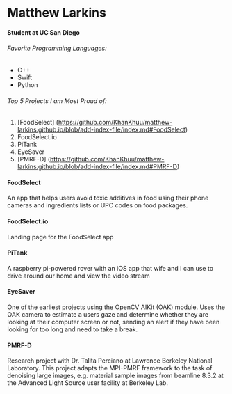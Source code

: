 # Matthew Larkins

#### Student at UC San Diego

###### Favorite Programming Languages:

- C++
- Swift
- Python

###### Top 5 Projects I am Most Proud of:
1) [FoodSelect] (https://github.com/KhanKhuu/matthew-larkins.github.io/blob/add-index-file/index.md#FoodSelect)
2) FoodSelect.io
3) PiTank
4) EyeSaver
5) [PMRF-D] (https://github.com/KhanKhuu/matthew-larkins.github.io/blob/add-index-file/index.md#PMRF-D)

#### FoodSelect 

An app that helps users avoid toxic additives in food using their phone cameras and ingredients lists or UPC codes on food packages.


#### FoodSelect.io

Landing page for the FoodSelect app

#### PiTank

A raspberry pi-powered rover with an iOS app that wife and I can use to drive around our home and view the video stream

#### EyeSaver

One of the earliest projects using the OpenCV AIKit (OAK) module. Uses the OAK camera to estimate a users gaze and determine whether they are looking at their computer screen or not, sending an alert if they have been looking for too long and need to take a break.

#### PMRF-D

Research project with Dr. Talita Perciano at Lawrence Berkeley National Laboratory. This project adapts the MPI-PMRF framework to the task of denoising large images, e.g. material sample images from beamline 8.3.2 at the Advanced Light Source user facility at Berkeley Lab.

